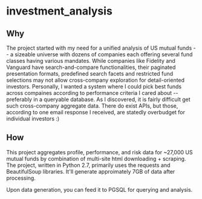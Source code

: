investment_analysis
===================

<h2>Why</h2>
The project started with my need for a unified analysis of US mutual funds -- a sizeable universe with dozens of companies each offering several fund classes having various mandates. While companies like Fidelity and Vanguard have search-and-compare functionalities, their paginated presentation formats, predefined search facets and restricted fund selections may not allow cross-company exploration for detail-oriented investors. Personally, I wanted a system where I could pick best funds across compaines according to performance criteria I cared about -- preferably in a queryable database. As I discovered, it is fairly difficult get such cross-company aggregate data. There do exist APIs, but those, according to one email response I received, are statedly overbudget for individual investors :) 

<h2>How</h2>
This project aggregates profile, performance, and risk data for ~27,000 US mutual funds by combination of multi-site html downloading + scraping. The project, written in Python 2.7, primarily uses the requests and BeautifulSoup libraries. It'll generate approimately 7GB of data after processing. 

Upon data generation, you can feed it to PGSQL for querying and analysis.

